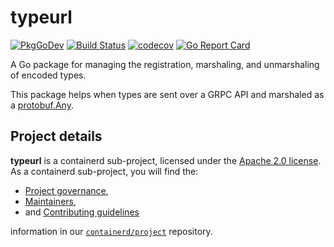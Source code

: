 # typeurl

[![PkgGoDev](https://pkg.go.dev/badge/github.com/containerd/typeurl)](https://pkg.go.dev/github.com/containerd/typeurl)
[![Build Status](https://github.com/containerd/typeurl/workflows/CI/badge.svg)](https://github.com/containerd/typeurl/actions?query=workflow%3ACI)
[![codecov](https://codecov.io/gh/containerd/typeurl/branch/master/graph/badge.svg)](https://codecov.io/gh/containerd/typeurl)
[![Go Report Card](https://goreportcard.com/badge/github.com/containerd/typeurl)](https://goreportcard.com/report/github.com/containerd/typeurl)

A Go package for managing the registration, marshaling, and unmarshaling of encoded types.

This package helps when types are sent over a GRPC API and marshaled as a [protobuf.Any](https://github.com/gogo/protobuf/blob/master/protobuf/google/protobuf/any.proto).

## Project details

**typeurl** is a containerd sub-project, licensed under the [Apache 2.0 license](./LICENSE).
As a containerd sub-project, you will find the:
 * [Project governance](https://github.com/containerd/project/blob/master/GOVERNANCE.md),
 * [Maintainers](https://github.com/containerd/project/blob/master/MAINTAINERS),
 * and [Contributing guidelines](https://github.com/containerd/project/blob/master/CONTRIBUTING.md)

information in our [`containerd/project`](https://github.com/containerd/project) repository.
